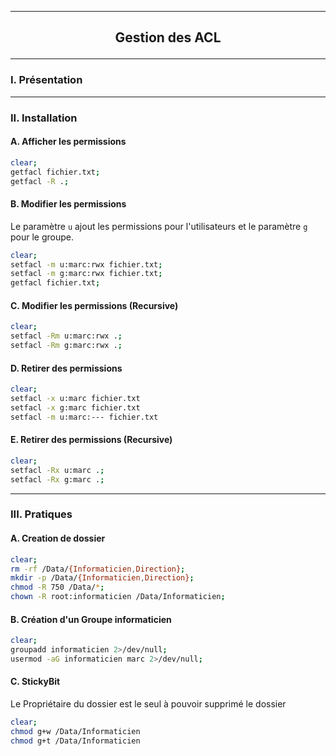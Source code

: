 ------------------------------------------------------------------------------------------------------------------------------------------------------------
## <p align='center'> Gestion des ACL</p>

------------------------------------------------------------------------------------------------------------------------------------------------------------
### I. Présentation

------------------------------------------------------------------------------------------------------------------------------------------------------------
### II. Installation
#### A. Afficher les permissions
```bash
clear;
getfacl fichier.txt;
getfacl -R .;
```

#### B. Modifier les permissions
Le paramètre `u` ajout les permissions pour l'utilisateurs et le paramètre `g` pour le groupe.

```bash
clear;
setfacl -m u:marc:rwx fichier.txt;
setfacl -m g:marc:rwx fichier.txt;
getfacl fichier.txt;
```

#### C. Modifier les permissions (Recursive)
```bash
clear;
setfacl -Rm u:marc:rwx .;
setfacl -Rm g:marc:rwx .;
```

#### D. Retirer des permissions
```bash
clear;
setfacl -x u:marc fichier.txt
setfacl -x g:marc fichier.txt
setfacl -m u:marc:--- fichier.txt
```

#### E. Retirer des permissions (Recursive)
```bash
clear;
setfacl -Rx u:marc .;
setfacl -Rx g:marc .;
```

------------------------------------------------------------------------------------------------------------------------------------------------------------
### III. Pratiques
#### A. Creation de dossier
```bash
clear;
rm -rf /Data/{Informaticien,Direction};
mkdir -p /Data/{Informaticien,Direction};
chmod -R 750 /Data/*;
chown -R root:informaticien /Data/Informaticien;
```

#### B. Création d'un Groupe informaticien
```bash
clear;
groupadd informaticien 2>/dev/null;
usermod -aG informaticien marc 2>/dev/null;
```

#### C. StickyBit
Le Propriétaire du dossier est le seul à pouvoir supprimé le dossier
```bash
clear;
chmod g+w /Data/Informaticien
chmod g+t /Data/Informaticien
```

